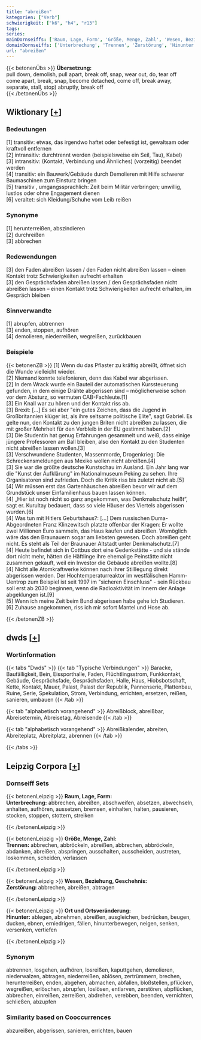 ```yaml
---
title: "abreißen"
kategorien: ["Verb"]
schwierigkeit: ["k6", "h4", "r13"]
tags:
series:
mainDornseiffs: ['Raum, Lage, Form', 'Größe, Menge, Zahl', 'Wesen, Beziehung, Geschehnis', 'Ort und Ortsveränderung']
domainDornseiffs: ['Unterbrechung', 'Trennen', 'Zerstörung', 'Hinunter']
url: "abreißen"
---
```


{{< betonenÜbs >}}
**Übersetzung:**  
pull down, demolish, pull apart, break off, snap, wear out, do, tear  off  
come apart, break, snap, become detached, come off, break away, separate, stall, stop) abruptly, break off  
{{< /betonenÜbs >}}

## Wiktionary [[+](https://de.wiktionary.org/wiki/abreißen)]

### Bedeutungen
[1] transitiv: etwas, das irgendwo haftet oder befestigt ist, gewaltsam oder kraftvoll entfernen  
[2] intransitiv: durchtrennt werden (beispielsweise ein Seil, Tau), Kabel)  
[3] intransitiv: (Kontakt, Verbindung und Ähnliches) (vorzeitig) beendet werden  
[4] transitiv: ein Bauwerk/Gebäude durch Demolieren mit Hilfe schwerer Baumaschinen zum Einsturz bringen  
[5] transitiv , umgangssprachlich: Zeit beim Militär verbringen; unwillig, lustlos oder ohne Engagement dienen  
[6] veraltet: sich Kleidung/Schuhe vom Leib reißen  

### Synonyme
[1] herunterreißen, abszindieren  
[2] durchreißen  
[3] abbrechen  

### Redewendungen
[3] den Faden abreißen lassen / den Faden nicht abreißen lassen – einen Kontakt trotz Schwierigkeiten aufrecht erhalten  
[3] den Gesprächsfaden abreißen lassen / den Gesprächsfaden nicht abreißen lassen – einen Kontakt trotz Schwierigkeiten aufrecht erhalten, im Gespräch bleiben  

### Sinnverwandte
[1] abrupfen, abtrennen  
[3] enden, stoppen, aufhören  
[4] demolieren, niederreißen, wegreißen, zurückbauen  

### Beispiele
{{< betonenZB >}}
[1] Wenn du das Pflaster zu kräftig abreißt,  öffnet sich die Wunde vielleicht wieder.  
[2] Niemand konnte telefonieren, denn das Kabel war abgerissen.  
[2] In dem Wrack wurde ein Bauteil der automatischen Kurssteuerung gefunden, in dem einige Drähte abgerissen sind – möglicherweise schon vor dem Absturz, so vermuten CAB-Fachleute.[1]  
[3] Ein Knall war zu hören und der Kontakt riss ab.  
[3] Brexit: […] Es sei aber "ein gutes Zeichen, dass die Jugend in Großbritannien klüger ist, als ihre seltsame politische Elite", sagt Gabriel. Es gelte nun, den Kontakt zu den jungen Briten nicht abreißen zu lassen, die mit großer Mehrheit für den Verbleib in der EU gestimmt haben.[2]  
[3] Die Studentin hat genug Erfahrungen gesammelt und weiß, dass einige jüngere Professoren am Ball bleiben, also den Kontakt zu den Studenten nicht abreißen lassen wollen.[3]  
[3] Verschwundene Studenten, Massenmorde, Drogenkrieg: Die Schreckensmeldungen aus Mexiko wollen nicht abreißen.[4]  
[3] Sie war die größte deutsche Kunstschau im Ausland. Ein Jahr lang war die "Kunst der Aufklärung" im Nationalmuseum Peking zu sehen. Ihre Organisatoren sind zufrieden. Doch die Kritik riss bis zuletzt nicht ab.[5]  
[4] Wir müssen erst das Gartenhäuschen abreißen bevor wir auf dem Grundstück unser Einfamilienhaus bauen lassen können.  
[4] „Hier ist noch nicht so ganz angekommen, was Denkmalschutz heißt“, sagt er. Kurultay bedauert, dass so viele Häuser des Viertels abgerissen wurden.[6]  
[4] Was tun mit Hitlers Geburtshaus?: […] Dem russischen Duma-Abgeordneten Franz Klinzewitsch platzte offenbar der Kragen: Er wollte zwei Millionen Euro sammeln, das Haus kaufen und abreißen. Womöglich wäre das den Braunauern sogar am liebsten gewesen. Doch abreißen geht nicht. Es steht als Teil der Braunauer Altstadt unter Denkmalschutz.[7]  
[4] Heute befindet sich in Cottbus dort eine Gedenkstätte - und sie stände dort nicht mehr, hätten die Häftlinge ihre ehemalige Peinstätte nicht zusammen gekauft, weil ein Investor die Gebäude abreißen wollte.[8]  
[4] Nicht alle Atomkraftwerke können nach ihrer Stilllegung direkt abgerissen werden. Der Hochtemperaturreaktor im westfälischen Hamm-Uentrop zum Beispiel ist seit 1997 im "sicheren Einschluss" - sein Rückbau soll erst ab 2030 beginnen, wenn die Radioaktivität im Innern der Anlage abgeklungen ist.[9]  
[5] Wenn ich meine Zeit beim Bund abgerissen habe gehe ich Studieren.  
[6] Zuhause angekommen, riss ich mir sofort Mantel und Hose ab.  

{{< /betonenZB >}}


## dwds [[+](https://www.dwds.de/wb/abreißen)]

### Wortinformation
{{< tabs "Dwds" >}}
{{< tab "Typische Verbindungen" >}}
Baracke, Baufälligkeit, Bein, Eissporthalle, Faden, Flüchtlingsstrom, Funkkontakt, Gebäude, Gesprächsfade, Gesprächsfaden, Halle, Haus, Hiobsbotschaft, Kette, Kontakt, Mauer, Palast, Palast der Republik, Pannenserie, Plattenbau, Ruine, Serie, Spekulation, Strom, Verbindung, errichten, ersetzen, reißen, sanieren, umbauen
{{< /tab >}}

{{< tab "alphabetisch vorangehend" >}}
Abreißblock, abreißbar, Abreisetermin, Abreisetag, Abreisende
{{< /tab >}}

{{< tab "alphabetisch vorangehend" >}}
Abreißkalender, abreiten, Abreiteplatz, Abreitplatz, abrennen
{{< /tab >}}

{{< /tabs >}}

## Leipzig Corpora [[+](https://corpora.uni-leipzig.de/en/res?word=abreißen&corpusId=deu_newscrawl-public_2018)]

### Dornseiff Sets
{{< betonenLeipzig >}}
**Raum, Lage, Form:**  
**Unterbrechung:** abbrechen, abreißen, abschweifen, absetzen, abwechseln, anhalten, aufhören, aussetzen, bremsen, einhalten, halten, pausieren, stocken, stoppen, stottern, streiken  

{{< /betonenLeipzig >}}


{{< betonenLeipzig >}}
**Größe, Menge, Zahl:**  
**Trennen:** abbrechen, abbröckeln, abreißen, abbrechen, abbröckeln, abdanken, abreißen, abspringen, ausschalten, ausscheiden, austreten, loskommen, scheiden, verlassen  

{{< /betonenLeipzig >}}


{{< betonenLeipzig >}}
**Wesen, Beziehung, Geschehnis:**  
**Zerstörung:** abbrechen, abreißen, abtragen  

{{< /betonenLeipzig >}}


{{< betonenLeipzig >}}
**Ort und Ortsveränderung:**  
**Hinunter:** ablegen, abnehmen, abreißen, ausgleichen, bedrücken, beugen, ducken, ebnen, erniedrigen, fällen, hinunterbewegen, neigen, senken, versenken, vertiefen  

{{< /betonenLeipzig >}}

### Synonym
abtrennen, losgehen, aufhören, losreißen, kaputtgehen, demolieren, niederwalzen, abtragen, niederreißen, ablösen, zertrümmern, brechen, herunterreißen, enden, abgehen, abmachen, abfallen, bloßstellen, pflücken, wegreißen, erlöschen, abrupfen, loslösen, entlarven, zerstören, abpflücken, abbrechen, einreißen, zerreißen, abdrehen, verebben, beenden, vernichten, schließen, abzupfen


### Similarity based on Cooccurrences
abzureißen, abgerissen, sanieren, errichten, bauen

